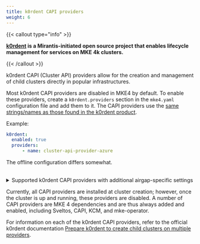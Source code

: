 ```yaml
---
title: k0rdent CAPI providers
weight: 6
---
```


{{< callout type="info" >}}

**[k0rdent](https://k0rdent.io) is a Mirantis-initiated open source project that enables lifecycle management for services on MKE 4k clusters.**

{{< /callout >}}

k0rdent CAPI (Cluster API) providers allow for the creation and management of
child clusters directly in popular infrastructures.

Most k0rdent CAPI providers are disabled in MKE4 by default. To
enable these providers, create a `k0rdent.providers` section in the `mke4.yaml`
configuration file and add them to it. The CAPI providers use the [same
strings/names as those found in the k0rdent
product](https://github.com/k0rdent/kcm?tab=readme-ov-file#extended-management-configuration).

Example:

```yaml
k0rdent:
  enabled: true
  providers:
      - name: cluster-api-provider-azure
```

The offline configuration differs somewhat.
<br><br>

<details>

<summary>Supported k0rdent CAPI providers with additional airgap-specific settings</summary>

{{< callout type="important" >}}

For the providers detailed herein, `<registry-address>/<registry-project-path>`
must be the same registry and path to which you uploaded the offline bundle
when [preparing your offline environment](../../getting-started/offline-installation/#preparation).

{{< /callout >}}


```yaml
k0rdent:
  enabled: true
  providers:
    - name: k0smotron-bootstrap
      config:
        images:
          k0smotronManager:
            repo: <registry-address>/<registry-project-path>
          kubeRbacProxyKubeRbacProxy:
            repo: <registry-address>/<registry-project-path>
    - name: k0smotron-control-plane
      config:
        images:
          k0smotronManager:
            repo: <registry-address>/<registry-project-path>
          kubeRbacProxyKubeRbacProxy:
            repo: <registry-address>/<registry-project-path>
    - name: k0smotron-infrastructure
      config:
        images:
          k0smotronManager:
            repo: <registry-address>/<registry-project-path>
          kubeRbacProxyKubeRbacProxy:
            repo: <registry-address>/<registry-project-path>
    - name: cluster-api-provider-aws
      config:
        images:
          clusterApiAwsControllerManager:
            repo: <registry-address>/<registry-project-path>
    - name: cluster-api-provider-azure
      config:
        images:
          azureserviceoperatorManager:
            repo: <registry-address>/<registry-project-path>
          clusterApiAzureControllerManager:
            repo: <registry-address>/<registry-project-path>
    - name: cluster-api-provider-openstack
      config:
        images:
          capiOpenstackControllerManager:
            repo: <registry-address>/<registry-project-path>
    - name: cluster-api-provider-vsphere
      config:
        images:
          clusterApiVsphereControllerManager:
            repo: <registry-address>/<registry-project-path>
```
</details>

Currently, all CAPI providers are installed at cluster creation; however,
once the cluster is up and running, these providers are disabled. A number of
CAPI providers are MKE 4 dependencies and are thus always added and enabled,
including Sveltos, CAPI, KCM, and mke-operator.

For information on each of the k0rdent CAPI providers, refer to the official
k0rdent documentation [Prepare k0rdent to create child clusters on multiple
providers](https://docs.k0rdent.io/v0.3.0/admin/installation/prepare-mgmt-cluster/?h=providers#prepare-k0rdent-to-create-child-clusters-on-multiple-providers).